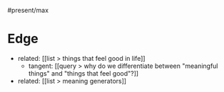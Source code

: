 #present/max 

# Edge
- related: [[list > things that feel good in life]]
	- tangent: [[query > why do we differentiate between "meaningful things" and "things that feel good"?]]
- related: [[list > meaning generators]]